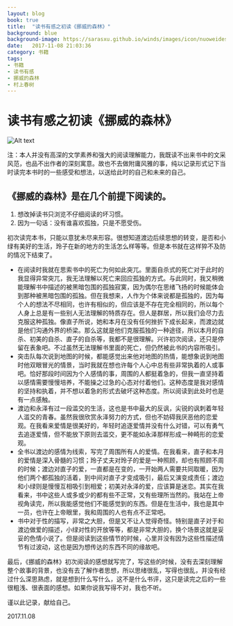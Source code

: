 ```yaml
---
layout: blog
book: true
title:  "读书有感之初读《挪威的森林》"
background: blue
background-image: https://sarasxu.github.io/winds/images/icon/nuoweideshenglin.jpg
date:   2017-11-08 21:03:36
category: 书籍
tags:
- 书籍
- 读书有感
- 挪威的森林
- 村上春树
---
```


# 读书有感之初读《挪威的森林》

![Alt text](https://sarasxu.github.io/winds/images/blog/nuoweidesenlin/nuoweidesenlin_1.jpg)

注：本人并没有高深的文学素养和强大的阅读理解能力，我既读不出来书中的文采风范，也品不出作者的深刻寓意。故也不去做附庸风雅的事，纯以记录形式记下当时读完本书时的一些感受和想法，以送给此时的自己和未来的自己。



## 《挪威的森林》是在几个前提下阅读的。

1. 想改掉读书只浏览不仔细阅读的坏习惯。
2. 因为一句话：没有谁喜欢孤独，只是不愿受伤。

初次读完本书，只能以意犹未尽来形容。很想知道渡边后续思想的转变，是否和小绿有美好的生活，玲子在新的地方的生活怎么样等等。但是本书就在这样猝不及防的情况下结束了。

- 在阅读时我就在思索书中的死亡为何如此突兀。里面自杀式的死亡对于此时的我显得异常突兀，我无法理解以死亡来回应孤独的方式。与此同时，我又稍微能理解书中描述的被黑暗包围的孤独寂寞，因为偶尔在思绪飞扬的时候能体会到那种被黑暗包围的孤独。但在我想来，人作为个体来说都是孤独的，因为每个人的想法不尽相同，也许有相似的，但应该是不存在完全相同的，所以每个人身上总是有一些别人无法理解的特质存在。但人是群居，所以我们会尽力去克服这种孤独。像直子所说，她和本月在没有任何挫折下成长起来，而渡边就是他们沟通外界的桥梁。那么这就是他们克服孤独的一种途径，所以本月的自杀、初美的自杀、直子的自杀等，我都不是很理解。兴许初次阅读，还只是停留在表象吧。不过虽然无法理解书里面的死亡，但仍然被此书的内容所吸引。
- 突击队每次说到地图的时候，都能感觉出来他对地图的热情，能想象说到地图时他双眼冒光的情景，当时我就在想也许每个人心中总有些非常执着的人或事吧。恰好那段时间因为个人感情的事，周围的人都挺着急的，但我一直坚持着以感情需要慢慢培养，不能操之过急的心态对付着他们。这种态度是我对感情的坚持和执着，并不想以着急的形式去破坏这种态度。所以阅读到此处时也是有一点感触。
- 渡边和永泽有过一段滥交的生活，这也是书中最大的反讽，尖锐的讽刺着年轻人滥交的青春。虽然我很欣赏永泽努力的方式，但也不妨碍我厌恶他的恋爱观。在我看来爱情是很美好的，年轻时追逐爱情并没有什么对错，可以有勇气去追逐爱情，但不能放下原则去滥交，更不能如永泽那样形成一种畸形的恋爱观。
- 全书以渡边的感情为线索，写完了周围所有人的爱情。在我看来，直子和本月的爱情是深入骨髓的习惯；玲子丈夫对玲子的爱是一种照顾，却也有照顾不周的时候；渡边对直子的爱，一直都是在变的，一开始两人需要共同取暖，因为他们两个都孤独的活着，到中间对直子才变成吸引，最后又演变成责任；渡边和小绿则是慢慢互相吸引到相爱；初美对永泽的爱，应该算是迷恋。其实在我看来，书中这些人或多或少的都有些不正常，又有些理所当然的。我站在上帝视角读完，所以我能感觉他们不能感觉到的东西。但是在生活中，我也是其中一员，也许在上帝眼里，我和周围的人也有点不正常吧。
- 书中对于性的描写，非常之大胆，但是又不让人觉得奇怪。特别是直子对于和渡边做爱的描述，小绿对性的开放等等，都是非常大胆的，换个场景这就是妥妥的色情小说了。但是阅读到这些情节的时候，心里并没有因为这些性描述情节有过波动，这也是因为想传达的东西不同的缘故吧。

最后，《挪威的森林》初次阅读的感想就写完了，写这些的时候，没有去深刻理解整个故事的背景，也没有去了解作者思想，所以思绪很乱，写得也很乱，并没有经过什么深思熟虑，就是想到什么写什么，这不是什么书评，这只是读完之后的一些很粗浅、很表面的感想。如果你说我写得不对，我也不听。

谨以此记录，献给自己。

2017.11.08
